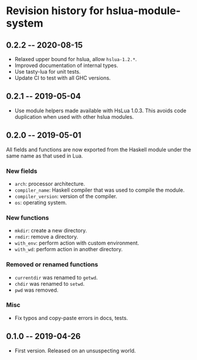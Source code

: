 # Revision history for hslua-module-system

## 0.2.2 -- 2020-08-15

- Relaxed upper bound for hslua, allow `hslua-1.2.*`.
- Improved documentation of internal types.
- Use tasty-lua for unit tests.
- Update CI to test with all GHC versions.

## 0.2.1 -- 2019-05-04

- Use module helpers made available with HsLua 1.0.3. This avoids
  code duplication when used with other hslua modules.

## 0.2.0 -- 2019-05-01

All fields and functions are now exported from the Haskell module
under the same name as that used in Lua.

### New fields

- `arch`: processor architecture.
- `compiler_name`: Haskell compiler that was used to compile the module.
- `compiler_version`: version of the compiler.
- `os`: operating system.

### New functions

- `mkdir`: create a new directory.
- `rmdir`: remove a directory.
- `with_env`: perform action with custom environment.
- `with_wd`: perform action in another directory.

### Removed or renamed functions

- `currentdir` was renamed to `getwd`.
- `chdir` was renamed to `setwd`.
- `pwd` was removed.

### Misc

- Fix typos and copy-paste errors in docs, tests.

## 0.1.0 -- 2019-04-26

- First version. Released on an unsuspecting world.
